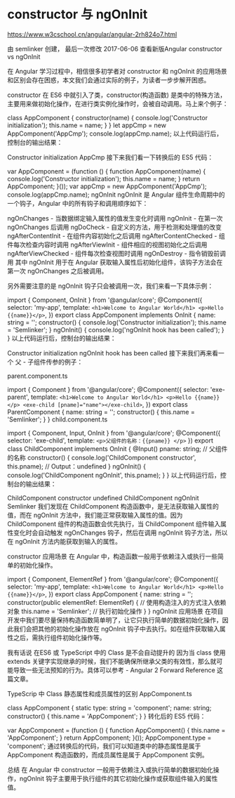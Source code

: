 # constructor 与 ngOnInit
https://www.w3cschool.cn/angular/angular-2rh824o7.html

由 semlinker 创建， 最后一次修改 2017-06-06
查看新版Angular constructor vs ngOnInit

在 Angular 学习过程中，相信很多初学者对 constructor 和 ngOnInit 的应用场景和区别会存在困惑，本文我们会通过实际的例子，为读者一步步解开困惑。

constructor
在 ES6 中就引入了类，constructor(构造函数) 是类中的特殊方法，主要用来做初始化操作，在进行类实例化操作时，会被自动调用。马上来个例子：

class AppComponent {
  constructor(name) {
    console.log('Constructor initialization');
    this.name = name;
  }
}
let appCmp = new AppComponent('AppCmp');
console.log(appCmp.name); 
以上代码运行后，控制台的输出结果：

Constructor initialization
AppCmp
接下来我们看一下转换后的 ES5 代码：

var AppComponent = (function () {
    function AppComponent(name) {
        console.log('Constructor initialization');
        this.name = name;
    }
    return AppComponent;
}());
var appCmp = new AppComponent('AppCmp');
console.log(appCmp.name);
ngOnInit
ngOnInit 是 Angular 组件生命周期中的一个钩子，Angular 中的所有钩子和调用顺序如下：

ngOnChanges - 当数据绑定输入属性的值发生变化时调用
ngOnInit - 在第一次 ngOnChanges 后调用
ngDoCheck - 自定义的方法，用于检测和处理值的改变
ngAfterContentInit - 在组件内容初始化之后调用
ngAfterContentChecked - 组件每次检查内容时调用
ngAfterViewInit - 组件相应的视图初始化之后调用
ngAfterViewChecked - 组件每次检查视图时调用
ngOnDestroy - 指令销毁前调用
其中 ngOnInit 用于在 Angular 获取输入属性后初始化组件，该钩子方法会在第一次 ngOnChanges 之后被调用。

另外需要注意的是 ngOnInit 钩子只会被调用一次，我们来看一下具体示例：

import { Component, OnInit } from '@angular/core';
@Component({
  selector: 'my-app',
  template: `
    <h1>Welcome to Angular World</h1>
    <p>Hello {{name}}</p>
  `,
})
export class AppComponent implements OnInit {
  name: string = '';
  constructor() {
    console.log('Constructor initialization');
    this.name = 'Semlinker';
  }
  ngOnInit() {
    console.log('ngOnInit hook has been called');
  }
}
以上代码运行后，控制台的输出结果：

Constructor initialization
ngOnInit hook has been called
接下来我们再来看一个 父 - 子组件传参的例子：

parent.component.ts

import { Component } from '@angular/core';
@Component({
  selector: 'exe-parent',
  template: `
    <h1>Welcome to Angular World</h1>
    <p>Hello {{name}}</p>
    <exe-child [pname]="name"></exe-child>
  `,
})
export class ParentComponent {
  name: string = '';
  constructor() {
    this.name = 'Semlinker';
  }
}
child.component.ts

import { Component, Input, OnInit } from '@angular/core';
@Component({
    selector: 'exe-child',
    template: `
     <p>父组件的名称：{{pname}} </p>
    `
})
export class ChildComponent implements OnInit {
    @Input()
    pname: string; // 父组件的名称
    constructor() {
        console.log('ChildComponent constructor', this.pname); // Output：undefined
    }
    ngOnInit() {
        console.log('ChildComponent ngOnInit', this.pname);
    }
}
以上代码运行后，控制台的输出结果：

ChildComponent constructor undefined
ChildComponent ngOnInit Semlinker
我们发现在 ChildComponent 构造函数中，是无法获取输入属性的值，而在 ngOnInit 方法中，我们能正常获取输入属性的值。因为 ChildComponent 组件的构造函数会优先执行，当 ChildComponent 组件输入属性变化时会自动触发 ngOnChanges 钩子，然后在调用 ngOnInit 钩子方法，所以在 ngOnInit 方法内能获取到输入的属性。

constructor 应用场景
在 Angular 中，构造函数一般用于依赖注入或执行一些简单的初始化操作。

import { Component, ElementRef } from '@angular/core';
@Component({
  selector: 'my-app',
  template: `
    <h1>Welcome to Angular World</h1>
    <p>Hello {{name}}</p>
  `,
})
export class AppComponent {
  name: string = '';
  constructor(public elementRef: ElementRef) { // 使用构造注入的方式注入依赖对象
    this.name = 'Semlinker'; // 执行初始化操作
  }
}
ngOnInit 应用场景
在项目开发中我们要尽量保持构造函数简单明了，让它只执行简单的数据初始化操作，因此我们会把其他的初始化操作放在 ngOnInit 钩子中去执行。如在组件获取输入属性之后，需执行组件初始化操作等。

我有话说
在ES6 或 TypeScript 中的 Class 是不会自动提升的
因为当 class 使用 extends 关键字实现继承的时候，我们不能确保所继承父类的有效性，那么就可能导致一些无法预知的行为。具体可以参考 - Angular 2 Forward Reference 这篇文章。

TypeScrip 中 Class 静态属性和成员属性的区别
AppComponent.ts

class AppComponent {
  static type: string = 'component';
  name: string;
  constructor() {
    this.name = 'AppComponent';
  }
}
转化后的 ES5 代码：

var AppComponent = (function () {
    function AppComponent() {
        this.name = 'AppComponent';
    }
    return AppComponent;
}());
AppComponent.type = 'component';
通过转换后的代码，我们可以知道类中的静态属性是属于 AppComponent 构造函数的，而成员属性是属于 AppComponent 实例。

总结
在 Angular 中 constructor 一般用于依赖注入或执行简单的数据初始化操作，ngOnInit 钩子主要用于执行组件的其它初始化操作或获取组件输入的属性值。

